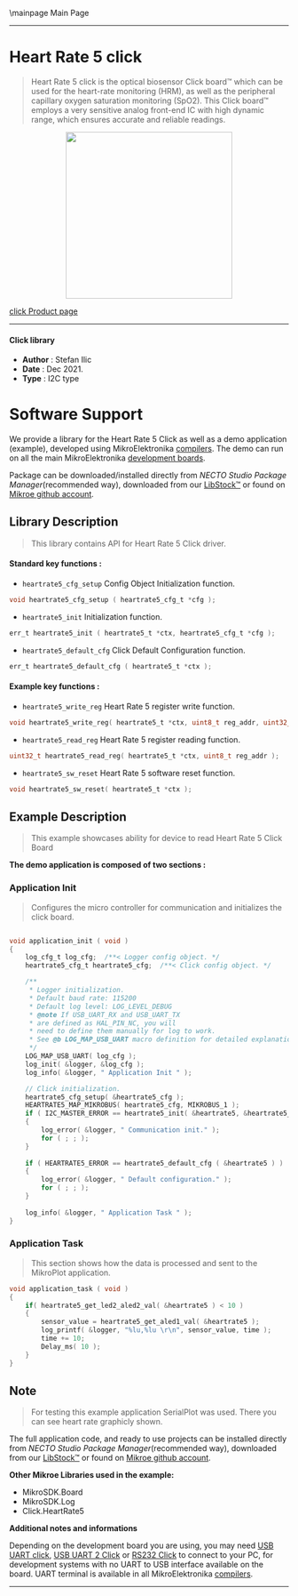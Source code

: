 \mainpage Main Page

---
# Heart Rate 5 click

> Heart Rate 5 click is the optical biosensor Click board™ which can be used for the heart-rate monitoring (HRM), as well as the peripheral capillary oxygen saturation monitoring (SpO2). This Click board™ employs a very sensitive analog front-end IC with high dynamic range, which ensures accurate and reliable readings. 

<p align="center">
  <img src="https://download.mikroe.com/images/click_for_ide/heartrate5_click.png" height=300px>
</p>

[click Product page](https://www.mikroe.com/heart-rate-5-click)

---


#### Click library

- **Author**        : Stefan Ilic
- **Date**          : Dec 2021.
- **Type**          : I2C type


# Software Support

We provide a library for the Heart Rate 5 Click
as well as a demo application (example), developed using MikroElektronika
[compilers](https://www.mikroe.com/necto-studio).
The demo can run on all the main MikroElektronika [development boards](https://www.mikroe.com/development-boards).

Package can be downloaded/installed directly from *NECTO Studio Package Manager*(recommended way), downloaded from our [LibStock&trade;](https://libstock.mikroe.com) or found on [Mikroe github account](https://github.com/MikroElektronika/mikrosdk_click_v2/tree/master/clicks).

## Library Description

> This library contains API for Heart Rate 5 Click driver.

#### Standard key functions :

- `heartrate5_cfg_setup` Config Object Initialization function.
```c
void heartrate5_cfg_setup ( heartrate5_cfg_t *cfg );
```

- `heartrate5_init` Initialization function.
```c
err_t heartrate5_init ( heartrate5_t *ctx, heartrate5_cfg_t *cfg );
```

- `heartrate5_default_cfg` Click Default Configuration function.
```c
err_t heartrate5_default_cfg ( heartrate5_t *ctx );
```

#### Example key functions :

- `heartrate5_write_reg` Heart Rate 5 register write function.
```c
void heartrate5_write_reg( heartrate5_t *ctx, uint8_t reg_addr, uint32_t write_data ); 
```

- `heartrate5_read_reg` Heart Rate 5 register reading function.
```c
uint32_t heartrate5_read_reg( heartrate5_t *ctx, uint8_t reg_addr ); 
```

- `heartrate5_sw_reset` Heart Rate 5 software reset function.
```c
void heartrate5_sw_reset( heartrate5_t *ctx );
```

## Example Description

> This example showcases ability for device to read Heart Rate 5 Click Board

**The demo application is composed of two sections :**

### Application Init

> Configures the micro controller for communication and initializes the click board. 

```c

void application_init ( void ) 
{
    log_cfg_t log_cfg;  /**< Logger config object. */
    heartrate5_cfg_t heartrate5_cfg;  /**< Click config object. */

    /** 
     * Logger initialization.
     * Default baud rate: 115200
     * Default log level: LOG_LEVEL_DEBUG
     * @note If USB_UART_RX and USB_UART_TX 
     * are defined as HAL_PIN_NC, you will 
     * need to define them manually for log to work. 
     * See @b LOG_MAP_USB_UART macro definition for detailed explanation.
     */
    LOG_MAP_USB_UART( log_cfg );
    log_init( &logger, &log_cfg );
    log_info( &logger, " Application Init " );

    // Click initialization.
    heartrate5_cfg_setup( &heartrate5_cfg );
    HEARTRATE5_MAP_MIKROBUS( heartrate5_cfg, MIKROBUS_1 );
    if ( I2C_MASTER_ERROR == heartrate5_init( &heartrate5, &heartrate5_cfg ) ) 
    {
        log_error( &logger, " Communication init." );
        for ( ; ; );
    }
    
    if ( HEARTRATE5_ERROR == heartrate5_default_cfg ( &heartrate5 ) )
    {
        log_error( &logger, " Default configuration." );
        for ( ; ; );
    }
    
    log_info( &logger, " Application Task " );
}

```

### Application Task

> This section shows how the data is processed and sent to the MikroPlot application.

```c
void application_task ( void ) 
{
    if( heartrate5_get_led2_aled2_val( &heartrate5 ) < 10 )
    {
        sensor_value = heartrate5_get_aled1_val( &heartrate5 );
        log_printf( &logger, "%lu,%lu \r\n", sensor_value, time );
        time += 10;
        Delay_ms( 10 );
    }
}
```

## Note

> For testing this example application SerialPlot was used. 
> There you can see heart rate graphicly shown.

The full application code, and ready to use projects can be installed directly from *NECTO Studio Package Manager*(recommended way), downloaded from our [LibStock&trade;](https://libstock.mikroe.com) or found on [Mikroe github account](https://github.com/MikroElektronika/mikrosdk_click_v2/tree/master/clicks).

**Other Mikroe Libraries used in the example:**

- MikroSDK.Board
- MikroSDK.Log
- Click.HeartRate5

**Additional notes and informations**

Depending on the development board you are using, you may need
[USB UART click](https://www.mikroe.com/usb-uart-click),
[USB UART 2 Click](https://www.mikroe.com/usb-uart-2-click) or
[RS232 Click](https://www.mikroe.com/rs232-click) to connect to your PC, for
development systems with no UART to USB interface available on the board. UART
terminal is available in all MikroElektronika
[compilers](https://shop.mikroe.com/compilers).

---
